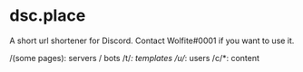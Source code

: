 # dsc.place
A short url shortener for Discord. Contact Wolfite#0001 if you want to use it.

/(some pages): servers / bots
/t/*: templates
/u/*: users 
/c/*: content

